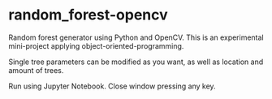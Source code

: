 # random_forest-opencv
Random forest generator using Python and OpenCV.
This is an experimental mini-project applying object-oriented-programming.

Single tree parameters can be modified as you want, as well as location and amount of trees.

Run using Jupyter Notebook.
Close window pressing any key.
